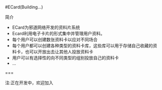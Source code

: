 #ECard(Building...)

简介

* ECard为邪道网络开发的资料片系统
* Ecard利用电子卡片的形式集中并管理用户资料。
* 每个用户可以创建数张资料卡以应对不同场合
* 每个用户都可以创建各种类型的资料卡库，这些库可以用于存储自己收藏的资料卡，也可以开放出去让其他人投放资料卡
* 用户可以有选择性的向不同类型的组别投放自己的资料卡
* ...

===

注:正在开发中，欢迎加入